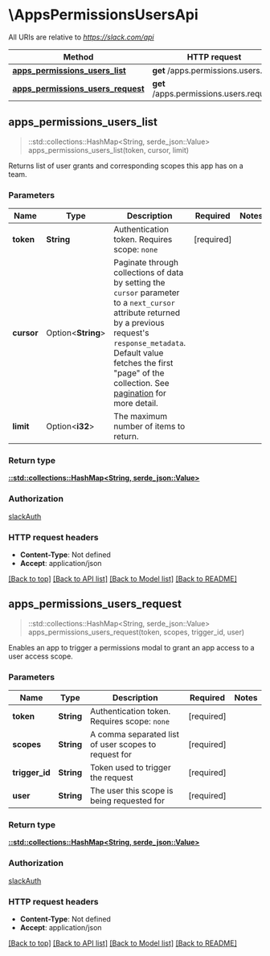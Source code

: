 # \AppsPermissionsUsersApi

All URIs are relative to *https://slack.com/api*

Method | HTTP request | Description
------------- | ------------- | -------------
[**apps_permissions_users_list**](AppsPermissionsUsersApi.md#apps_permissions_users_list) | **get** /apps.permissions.users.list | 
[**apps_permissions_users_request**](AppsPermissionsUsersApi.md#apps_permissions_users_request) | **get** /apps.permissions.users.request | 



## apps_permissions_users_list

> ::std::collections::HashMap<String, serde_json::Value> apps_permissions_users_list(token, cursor, limit)


Returns list of user grants and corresponding scopes this app has on a team.

### Parameters


Name | Type | Description  | Required | Notes
------------- | ------------- | ------------- | ------------- | -------------
**token** | **String** | Authentication token. Requires scope: `none` | [required] |
**cursor** | Option<**String**> | Paginate through collections of data by setting the `cursor` parameter to a `next_cursor` attribute returned by a previous request's `response_metadata`. Default value fetches the first \"page\" of the collection. See [pagination](/docs/pagination) for more detail. |  |
**limit** | Option<**i32**> | The maximum number of items to return. |  |

### Return type

[**::std::collections::HashMap<String, serde_json::Value>**](serde_json::Value.md)

### Authorization

[slackAuth](../README.md#slackAuth)

### HTTP request headers

- **Content-Type**: Not defined
- **Accept**: application/json

[[Back to top]](#) [[Back to API list]](../README.md#documentation-for-api-endpoints) [[Back to Model list]](../README.md#documentation-for-models) [[Back to README]](../README.md)


## apps_permissions_users_request

> ::std::collections::HashMap<String, serde_json::Value> apps_permissions_users_request(token, scopes, trigger_id, user)


Enables an app to trigger a permissions modal to grant an app access to a user access scope.

### Parameters


Name | Type | Description  | Required | Notes
------------- | ------------- | ------------- | ------------- | -------------
**token** | **String** | Authentication token. Requires scope: `none` | [required] |
**scopes** | **String** | A comma separated list of user scopes to request for | [required] |
**trigger_id** | **String** | Token used to trigger the request | [required] |
**user** | **String** | The user this scope is being requested for | [required] |

### Return type

[**::std::collections::HashMap<String, serde_json::Value>**](serde_json::Value.md)

### Authorization

[slackAuth](../README.md#slackAuth)

### HTTP request headers

- **Content-Type**: Not defined
- **Accept**: application/json

[[Back to top]](#) [[Back to API list]](../README.md#documentation-for-api-endpoints) [[Back to Model list]](../README.md#documentation-for-models) [[Back to README]](../README.md)


